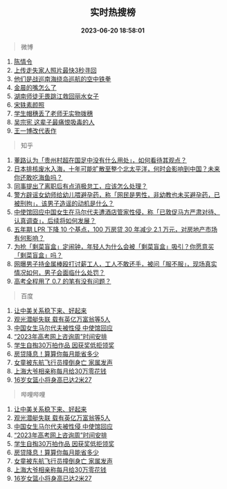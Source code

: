 <div align="center"><h2>实时热搜榜</h2><h4>2023-06-20 18:58:01</h4></div>

> 微博  

1. [陈情令](https://s.weibo.com/weibo?q=%E9%99%88%E6%83%85%E4%BB%A4&t=31&band_rank=1&Refer=top)<br />
2. [上传走失家人照片最快3秒寻回](https://s.weibo.com/weibo?q=%23%E4%B8%8A%E4%BC%A0%E8%B5%B0%E5%A4%B1%E5%AE%B6%E4%BA%BA%E7%85%A7%E7%89%87%E6%9C%80%E5%BF%AB3%E7%A7%92%E5%AF%BB%E5%9B%9E%23&t=31&band_rank=2&Refer=top)<br />
3. [他们是战巡南海绕岛巡航的空中铁拳](https://s.weibo.com/weibo?q=%23%E4%BB%96%E4%BB%AC%E6%98%AF%E6%88%98%E5%B7%A1%E5%8D%97%E6%B5%B7%E7%BB%95%E5%B2%9B%E5%B7%A1%E8%88%AA%E7%9A%84%E7%A9%BA%E4%B8%AD%E9%93%81%E6%8B%B3%23&t=31&band_rank=3&Refer=top)<br />
4. [金晨的嘴怎么了](https://s.weibo.com/weibo?q=%23%E9%87%91%E6%99%A8%E7%9A%84%E5%98%B4%E6%80%8E%E4%B9%88%E4%BA%86%23&t=31&band_rank=4&Refer=top)<br />
5. [湖南师徒无畏跳江救回丽水女子](https://s.weibo.com/weibo?q=%23%E6%B9%96%E5%8D%97%E5%B8%88%E5%BE%92%E6%97%A0%E7%95%8F%E8%B7%B3%E6%B1%9F%E6%95%91%E5%9B%9E%E4%B8%BD%E6%B0%B4%E5%A5%B3%E5%AD%90%23&t=31&band_rank=5&Refer=top)<br />
6. [宋轶素颜照](https://s.weibo.com/weibo?q=%23%E5%AE%8B%E8%BD%B6%E7%B4%A0%E9%A2%9C%E7%85%A7%23&t=31&band_rank=6&Refer=top)<br />
7. [学生帽穗丢了老师无实物拨穗](https://s.weibo.com/weibo?q=%23%E5%AD%A6%E7%94%9F%E5%B8%BD%E7%A9%97%E4%B8%A2%E4%BA%86%E8%80%81%E5%B8%88%E6%97%A0%E5%AE%9E%E7%89%A9%E6%8B%A8%E7%A9%97%23&t=31&band_rank=7&Refer=top)<br />
8. [吴宗宪 这辈子最痛恨吸毒的人](https://s.weibo.com/weibo?q=%E5%90%B4%E5%AE%97%E5%AE%AA%20%E8%BF%99%E8%BE%88%E5%AD%90%E6%9C%80%E7%97%9B%E6%81%A8%E5%90%B8%E6%AF%92%E7%9A%84%E4%BA%BA&t=31&band_rank=8&Refer=top)<br />
9. [王一博改代表作](https://s.weibo.com/weibo?q=%23%E7%8E%8B%E4%B8%80%E5%8D%9A%E6%94%B9%E4%BB%A3%E8%A1%A8%E4%BD%9C%23&t=31&band_rank=9&Refer=top)<br />

> 知乎  

1. [董路认为「贵州村超在国足中没有什么用处」，如何看待其观点？](https://www.zhihu.com/question/607108205)<br />
2. [日本排核废水入海，十年可能扩散至整个北太平洋，何时会影响到中国？未来你还敢吃海鱼吗？](https://www.zhihu.com/question/607532765)<br />
3. [同事提出了离职后有点消极怠工，应该怎么处理？](https://www.zhihu.com/question/434114178)<br />
4. [警方辟谣女幼师给幼儿喂避孕药，称「网民是男性，非幼教也未买避孕药，已被刑拘」，该男子造谣的动机是什么？](https://www.zhihu.com/question/607587881)<br />
5. [中使馆回应中国女生在马尔代夫遭酒店管家性侵，称「已敦促马方严肃对待、认真调查」，后续将如何发展？](https://www.zhihu.com/question/607596882)<br />
6. [五年期 LPR 下降 10 个基点，100 万房贷 30 年减少 2.1 万元，对房地产市场有何影响？](https://www.zhihu.com/question/607595385)<br />
7. [为抢「剩菜盲盒」定闹钟，年轻人为什么会被「剩菜盲盒」吸引？你愿意买「剩菜盲盒」吗？](https://www.zhihu.com/question/607612655)<br />
8. [网曝男子持金属棒殴打讨薪工人，工人不敢还手，被问「服不服」，现场真实情况如何，男子会面临什么处罚？](https://www.zhihu.com/question/607538664)<br />
9. [高考全程用了 0.7 的笔有没有问题？](https://www.zhihu.com/question/606112141)<br />

> 百度  

1. [让中美关系稳下来、好起来](https://www.baidu.com/s?wd=%E8%AE%A9%E4%B8%AD%E7%BE%8E%E5%85%B3%E7%B3%BB%E7%A8%B3%E4%B8%8B%E6%9D%A5%E3%80%81%E5%A5%BD%E8%B5%B7%E6%9D%A5&sa=fyb_news&rsv_dl=fyb_news)<br />
2. [观光潜艇失联 载有英亿万富翁等5人](https://www.baidu.com/s?wd=%E8%A7%82%E5%85%89%E6%BD%9C%E8%89%87%E5%A4%B1%E8%81%94+%E8%BD%BD%E6%9C%89%E8%8B%B1%E4%BA%BF%E4%B8%87%E5%AF%8C%E7%BF%81%E7%AD%895%E4%BA%BA&sa=fyb_news&rsv_dl=fyb_news)<br />
3. [中国女生马尔代夫被性侵 中使馆回应](https://www.baidu.com/s?wd=%E4%B8%AD%E5%9B%BD%E5%A5%B3%E7%94%9F%E9%A9%AC%E5%B0%94%E4%BB%A3%E5%A4%AB%E8%A2%AB%E6%80%A7%E4%BE%B5+%E4%B8%AD%E4%BD%BF%E9%A6%86%E5%9B%9E%E5%BA%94&sa=fyb_news&rsv_dl=fyb_news)<br />
4. [“2023年高考网上咨询周”时间安排](https://www.baidu.com/s?wd=%E2%80%9C2023%E5%B9%B4%E9%AB%98%E8%80%83%E7%BD%91%E4%B8%8A%E5%92%A8%E8%AF%A2%E5%91%A8%E2%80%9D%E6%97%B6%E9%97%B4%E5%AE%89%E6%8E%92&sa=fyb_news&rsv_dl=fyb_news)<br />
5. [学生自掏30万拍作品 因获奖低拒领奖](https://www.baidu.com/s?wd=%E5%AD%A6%E7%94%9F%E8%87%AA%E6%8E%8F30%E4%B8%87%E6%8B%8D%E4%BD%9C%E5%93%81+%E5%9B%A0%E8%8E%B7%E5%A5%96%E4%BD%8E%E6%8B%92%E9%A2%86%E5%A5%96&sa=fyb_news&rsv_dl=fyb_news)<br />
6. [房贷降息！算算你每月能省多少](https://www.baidu.com/s?wd=%E6%88%BF%E8%B4%B7%E9%99%8D%E6%81%AF%EF%BC%81%E7%AE%97%E7%AE%97%E4%BD%A0%E6%AF%8F%E6%9C%88%E8%83%BD%E7%9C%81%E5%A4%9A%E5%B0%91&sa=fyb_news&rsv_dl=fyb_news)<br />
7. [女童被东航飞行员撞倒身亡 家属发声](https://www.baidu.com/s?wd=%E5%A5%B3%E7%AB%A5%E8%A2%AB%E4%B8%9C%E8%88%AA%E9%A3%9E%E8%A1%8C%E5%91%98%E6%92%9E%E5%80%92%E8%BA%AB%E4%BA%A1+%E5%AE%B6%E5%B1%9E%E5%8F%91%E5%A3%B0&sa=fyb_news&rsv_dl=fyb_news)<br />
8. [上海大爷相亲称每月给30万零花钱](https://www.baidu.com/s?wd=%E4%B8%8A%E6%B5%B7%E5%A4%A7%E7%88%B7%E7%9B%B8%E4%BA%B2%E7%A7%B0%E6%AF%8F%E6%9C%88%E7%BB%9930%E4%B8%87%E9%9B%B6%E8%8A%B1%E9%92%B1&sa=fyb_news&rsv_dl=fyb_news)<br />
9. [16岁女篮小将身高已达2米27](https://www.baidu.com/s?wd=16%E5%B2%81%E5%A5%B3%E7%AF%AE%E5%B0%8F%E5%B0%86%E8%BA%AB%E9%AB%98%E5%B7%B2%E8%BE%BE2%E7%B1%B327&sa=fyb_news&rsv_dl=fyb_news)<br />

> 哔哩哔哩  

1. [让中美关系稳下来、好起来](https://www.baidu.com/s?wd=%E8%AE%A9%E4%B8%AD%E7%BE%8E%E5%85%B3%E7%B3%BB%E7%A8%B3%E4%B8%8B%E6%9D%A5%E3%80%81%E5%A5%BD%E8%B5%B7%E6%9D%A5&sa=fyb_news&rsv_dl=fyb_news)<br />
2. [观光潜艇失联 载有英亿万富翁等5人](https://www.baidu.com/s?wd=%E8%A7%82%E5%85%89%E6%BD%9C%E8%89%87%E5%A4%B1%E8%81%94+%E8%BD%BD%E6%9C%89%E8%8B%B1%E4%BA%BF%E4%B8%87%E5%AF%8C%E7%BF%81%E7%AD%895%E4%BA%BA&sa=fyb_news&rsv_dl=fyb_news)<br />
3. [中国女生马尔代夫被性侵 中使馆回应](https://www.baidu.com/s?wd=%E4%B8%AD%E5%9B%BD%E5%A5%B3%E7%94%9F%E9%A9%AC%E5%B0%94%E4%BB%A3%E5%A4%AB%E8%A2%AB%E6%80%A7%E4%BE%B5+%E4%B8%AD%E4%BD%BF%E9%A6%86%E5%9B%9E%E5%BA%94&sa=fyb_news&rsv_dl=fyb_news)<br />
4. [“2023年高考网上咨询周”时间安排](https://www.baidu.com/s?wd=%E2%80%9C2023%E5%B9%B4%E9%AB%98%E8%80%83%E7%BD%91%E4%B8%8A%E5%92%A8%E8%AF%A2%E5%91%A8%E2%80%9D%E6%97%B6%E9%97%B4%E5%AE%89%E6%8E%92&sa=fyb_news&rsv_dl=fyb_news)<br />
5. [学生自掏30万拍作品 因获奖低拒领奖](https://www.baidu.com/s?wd=%E5%AD%A6%E7%94%9F%E8%87%AA%E6%8E%8F30%E4%B8%87%E6%8B%8D%E4%BD%9C%E5%93%81+%E5%9B%A0%E8%8E%B7%E5%A5%96%E4%BD%8E%E6%8B%92%E9%A2%86%E5%A5%96&sa=fyb_news&rsv_dl=fyb_news)<br />
6. [房贷降息！算算你每月能省多少](https://www.baidu.com/s?wd=%E6%88%BF%E8%B4%B7%E9%99%8D%E6%81%AF%EF%BC%81%E7%AE%97%E7%AE%97%E4%BD%A0%E6%AF%8F%E6%9C%88%E8%83%BD%E7%9C%81%E5%A4%9A%E5%B0%91&sa=fyb_news&rsv_dl=fyb_news)<br />
7. [女童被东航飞行员撞倒身亡 家属发声](https://www.baidu.com/s?wd=%E5%A5%B3%E7%AB%A5%E8%A2%AB%E4%B8%9C%E8%88%AA%E9%A3%9E%E8%A1%8C%E5%91%98%E6%92%9E%E5%80%92%E8%BA%AB%E4%BA%A1+%E5%AE%B6%E5%B1%9E%E5%8F%91%E5%A3%B0&sa=fyb_news&rsv_dl=fyb_news)<br />
8. [上海大爷相亲称每月给30万零花钱](https://www.baidu.com/s?wd=%E4%B8%8A%E6%B5%B7%E5%A4%A7%E7%88%B7%E7%9B%B8%E4%BA%B2%E7%A7%B0%E6%AF%8F%E6%9C%88%E7%BB%9930%E4%B8%87%E9%9B%B6%E8%8A%B1%E9%92%B1&sa=fyb_news&rsv_dl=fyb_news)<br />
9. [16岁女篮小将身高已达2米27](https://www.baidu.com/s?wd=16%E5%B2%81%E5%A5%B3%E7%AF%AE%E5%B0%8F%E5%B0%86%E8%BA%AB%E9%AB%98%E5%B7%B2%E8%BE%BE2%E7%B1%B327&sa=fyb_news&rsv_dl=fyb_news)<br />
